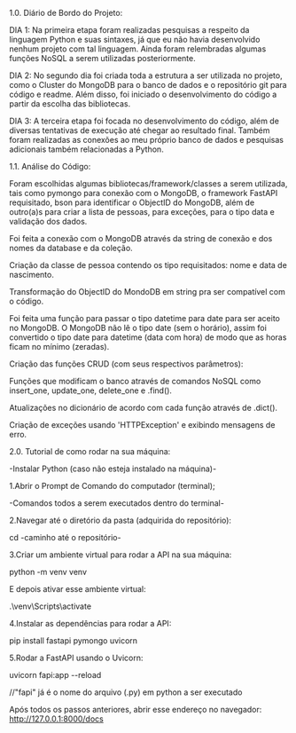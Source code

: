 1.0. Diário de Bordo do Projeto:

DIA 1:
Na primeira etapa foram realizadas pesquisas a respeito da linguagem Python e suas sintaxes, já que eu não havia desenvolvido nenhum projeto com tal linguagem. Ainda foram relembradas algumas funções NoSQL a serem utilizadas posteriormente.

DIA 2:
No segundo dia foi criada toda a estrutura a ser utilizada no projeto, como o Cluster do MongoDB para o banco de dados e o repositório git para código e readme. Além disso, foi iniciado o desenvolvimento do código a partir da escolha das bibliotecas.

DIA 3:
A terceira etapa foi focada no desenvolvimento do código, além de diversas tentativas de execução até chegar ao resultado final. Também foram realizadas as conexões ao meu próprio banco de dados e pesquisas adicionais também relacionadas a Python.


1.1. Análise do Código:

Foram escolhidas algumas bibliotecas/framework/classes a serem utilizada, tais como pymongo para conexão com o MongoDB, o framework FastAPI requisitado, bson para identificar o ObjectID do MongoDB, além de outro(a)s para criar a lista de pessoas, para exceções, para o tipo data e validação dos dados.

Foi feita a conexão com o MongoDB através da string de conexão e dos nomes da database e da coleção.

Criação da classe de pessoa contendo os tipo requisitados: nome e data de nascimento.

Transformação do ObjectID do MondoDB em string pra ser compatível com o código.

Foi feita uma função para passar o tipo datetime para date para ser aceito no MongoDB. O MongoDB não lê o tipo date (sem o horário), assim foi convertido o tipo date para datetime (data com hora) de modo que as horas ficam no mínimo (zeradas).

Criação das funções CRUD (com seus respectivos parâmetros):

Funções que modificam o banco através de comandos NoSQL como insert_one, update_one, delete_one e .find().

Atualizações no dicionário de acordo com cada função através de .dict().

Criação de exceções usando 'HTTPException' e exibindo mensagens de erro.


2.0. Tutorial de como rodar na sua máquina:

-Instalar Python (caso não esteja instalado na máquina)-

1.Abrir o Prompt de Comando do computador (terminal);

-Comandos todos a serem executados dentro do terminal-

2.Navegar até o diretório da pasta (adquirida do repositório):

cd -caminho até o repositório-

3.Criar um ambiente virtual para rodar a API na sua máquina:

python -m venv venv

E depois ativar esse ambiente virtual:

.\venv\Scripts\activate

4.Instalar as dependências para rodar a API:

pip install fastapi pymongo uvicorn 

5.Rodar a FastAPI usando o Uvicorn:

uvicorn fapi:app --reload

//"fapi" já é o nome do arquivo (.py) em python a ser executado 

Após todos os passos anteriores, abrir esse endereço no navegador:
http://127.0.0.1:8000/docs



